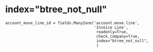 index="btree_not_null"
===========================

    account_move_line_id = fields.Many2one('account.move.line', 
                                           'Invoice Line',
                                            readonly=True,
                                            check_company=True, 
                                            index="btree_not_null",
                                            )